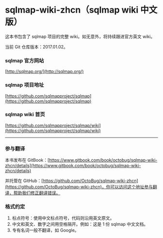 # sqlmap-wiki-zhcn（sqlmap wiki 中文版）

这本书包含了 sqlmap 项目的完整 wiki。如无意外，将持续跟进官方英文 wiki。

当前 Git 仓库版本：2017.01.02。

### sqlmap 官方网站

[http://sqlmap.org/](http://sqlmap.org/)

### sqlmap 项目地址

[https://github.com/sqlmapproject/sqlmap](https://github.com/sqlmapproject/sqlmap)

### sqlmap wiki 首页

[https://github.com/sqlmapproject/sqlmap/wiki](https://github.com/sqlmapproject/sqlmap/wiki)

---

### 参与翻译

本书发布在 GitBook：[https://www.gitbook.com/book/octobug/sqlmap-wiki-zhcn/details](https://www.gitbook.com/book/octobug/sqlmap-wiki-zhcn/details)

并托管在 GitHub：[https://github.com/OctoBug/sqlmap-wiki-zhcn](https://github.com/OctoBug/sqlmap-wiki-zhcn)，你可以访问这个地址参与翻译，帮助我们修正翻译错误。 

### 格式约定

1. 标点符号：使用中文标点符号，代码则沿用英文原文。
2. 中文和英文、数字之间用空格隔开。例如：这是 1 份 sqlmap 中文文档。
3. 专有名词一般不翻译，如 Google。
